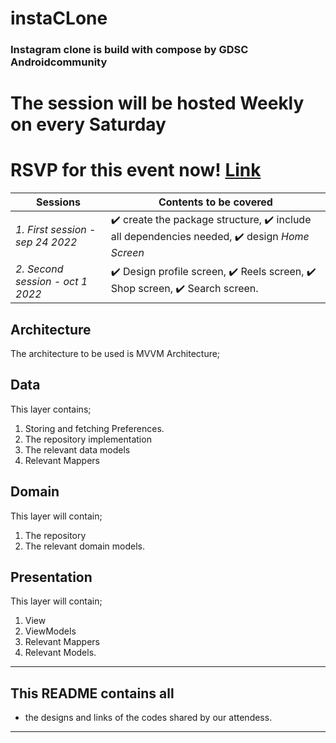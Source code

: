 # instaCLone
### Instagram clone is build with compose by GDSC Androidcommunity

# The session will be hosted Weekly on every Saturday

# RSVP for this event now! [Link](https://gdsc.community.dev/e/mr7n5u/)

Sessions | Contents to be covered 
--- | --- |
*1. First session - sep 24 2022* | ✔️ create the package structure,   ✔️ include all dependencies needed,  ✔️ design *Home Screen* | 
*2. Second session - oct 1 2022* |  ✔️ Design profile screen,  ✔️ Reels screen,  ✔️ Shop screen,  ✔️ Search screen. | 

## Architecture

The architecture to be used is MVVM Architecture;

## Data

This layer contains;

1. Storing and fetching Preferences.
2. The repository implementation
3. The relevant data models
4. Relevant Mappers
## Domain

This layer will contain;

1. The repository
2. The relevant domain models.

## Presentation

This layer will contain;

1. View
2. ViewModels
3. Relevant Mappers
4. Relevant Models.

-----
## This README contains all

   * the designs and links of the codes shared by our attendess.

-----

